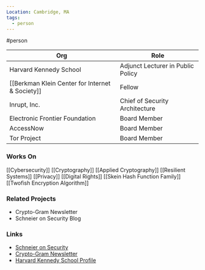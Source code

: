 ```yaml
---
Location: Cambridge, MA
tags:
  - person
---
```

#person

| Org                                             | Role                              |
| ----------------------------------------------- | --------------------------------- |
| Harvard Kennedy School                          | Adjunct Lecturer in Public Policy |
| [[Berkman Klein Center for Internet & Society]] | Fellow                            |
| Inrupt, Inc.                                    | Chief of Security Architecture    |
| Electronic Frontier Foundation                  | Board Member                      |
| AccessNow                                       | Board Member                      |
| Tor Project                                     | Board Member                      |

### Works On

[[Cybersecurity]]
[[Cryptography]]
[[Applied Cryptography]]
[[Resilient Systems]]
[[Privacy]]
[[Digital Rights]]
[[Skein Hash Function Family]]
[[Twofish Encryption Algorithm]]


### Related Projects

- Crypto-Gram Newsletter
- Schneier on Security Blog

### Links

- [Schneier on Security](https://www.schneier.com)
- [Crypto-Gram Newsletter](https://www.schneier.com/crypto-gram/)
- [Harvard Kennedy School Profile](https://www.hks.harvard.edu/faculty/bruce-schneier)
